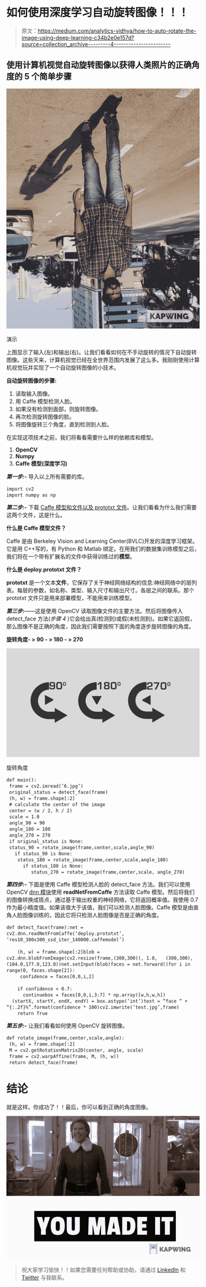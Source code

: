 # 如何使用深度学习自动旋转图像！！！

> 原文：<https://medium.com/analytics-vidhya/how-to-auto-rotate-the-image-using-deep-learning-c34b2e0e157d?source=collection_archive---------4----------------------->

## 使用计算机视觉自动旋转图像以获得人类照片的正确角度的 5 个简单步骤

![](img/9f0bd347236475ebe321f751f682e661.png)

演示

上图显示了输入(左)和输出(右)。让我们看看如何在不手动旋转的情况下自动旋转图像。这些天来，计算机视觉已经在全世界范围内发展了这么多。我刚刚使用计算机视觉玩并实现了一个自动旋转图像的小技术。

**自动旋转图像的步骤:**

1.  读取输入图像。
2.  用 Caffe 模型检测人脸。
3.  如果没有检测到面部，则旋转图像。
4.  再次检测旋转图像的脸。
5.  将图像旋转三个角度，直到检测到人脸。

在实现这项技术之前，我们将看看需要什么样的依赖库和模型。

1.  **OpenCV**
2.  **Numpy**
3.  **Caffe 模型(深度学习)**

***第一步:-*** 导入以上所有需要的库。

```
import cv2
import numpy as np
```

***第二步:-*** 下载 [Caffe 模型和文件以及 prototxt 文件](https://github.com/balavenkatesh3322/Face_Recognition/tree/master/model)。让我们看看为什么我们需要这两个文件，这是什么。

**什么是 Caffe 模型文件？**

Caffe 是由 Berkeley Vision and Learning Center(BVLC)开发的深度学习框架。它是用 C++写的，有 Python 和 Matlab 绑定。在用我们的数据集训练模型之后，我们将在一个带有扩展名的文件中获得训练过的**模型**。

**什么是 deploy.prototxt 文件？**

**prototxt** 是一个文本**文件**，它保存了关于神经网络结构的信息:神经网络中的层列表。每层的参数，如名称、类型、输入尺寸和输出尺寸。各层之间的联系。那个 prototxt 文件只是用来部署模型，不能用来训练模型。

***第三步:***——这是使用 OpenCV 读取图像文件的主要方法。然后将图像传入 detect_face 方法(*步骤 4* )它会给出真(检测到)或假(未检测到)。如果它返回假，那么图像不是正确的角度，因此我们需要按照下面的角度逐步旋转图像的角度。

**旋转角度- > 90 - > 180 - > 270**

![](img/ff9f4d00b77703480f5bec99cdce5f30.png)

旋转角度

```
def main(): 
 frame = cv2.imread(‘6.jpg’)
 original_status = detect_face(frame)
 (h, w) = frame.shape[:2]
 # calculate the center of the image
 center = (w / 2, h / 2)
 scale = 1.0
 angle_90 = 90
 angle_180 = 180
 angle_270 = 270
 if original_status is None:
 status_90 = rotate_image(frame,center,scale,angle_90)
   if status_90 is None:
    status_180 = rotate_image(frame,center,scale,angle_180)
      if status_180 is None:
         status_270 = rotate_image(frame,center,scale, angle_270)
```

***第四步:-*** 下面是使用 Caffe 模型检测人脸的 detect_face 方法。我们可以使用 OpenCV [dnn 模块](https://docs.opencv.org/master/d2/d58/tutorial_table_of_content_dnn.html)使用 **readNetFromCaffe** 方法读取 Caffe 模型。然后将我们的图像转换成斑点，通过基于输出权重的神经网络，它将返回概率值。我使用 0.7 作为最小精度值。如果该值大于该值，我们可以检测人脸图像。Caffe 模型是由直角人脸图像训练的，因此它将只检测人脸图像是否是正确的角度。

```
def detect_face(frame):net = cv2.dnn.readNetFromCaffe(‘deploy.prototxt’,        ‘res10_300x300_ssd_iter_140000.caffemodel’)

    (h, w) = frame.shape[:2]blob = cv2.dnn.blobFromImage(cv2.resize(frame,(300,300)), 1.0,   (300,300), (104.0,177.0,123.0))net.setInput(blob)faces = net.forward()for i in range(0, faces.shape[2]):
     confidence = faces[0,0,i,2]

    if confidence < 0.7:
      continuebox = faces[0,0,i,3:7] * np.array([w,h,w,h])
  (startX, startY, endX, endY) = box.astype(‘int’)text = “face “ + “{:.2f}%”.format(confidence * 100)cv2.imwrite(‘test.jpg’,frame)
    return True
```

***第五步:-*** 让我们看看如何使用 OpenCV 旋转图像。

```
def rotate_image(frame,center,scale,angle):
 (h, w) = frame.shape[:2]
 M = cv2.getRotationMatrix2D(center, angle, scale)
 frame = cv2.warpAffine(frame, M, (h, w))
 return detect_face(frame)
```

# 结论

就是这样。你成功了！！最后，你可以看到正确的角度图像。

![](img/b8a0fd40cbf2adb9df6b4484fa86bd1a.png)

> 祝大家学习愉快！！如果您需要任何帮助或协助，请通过 [LinkedIn](https://www.linkedin.com/in/bala-venkatesh-67964247/) 和 [Twitter](https://twitter.com/balavenkatesh22) 与我联系。